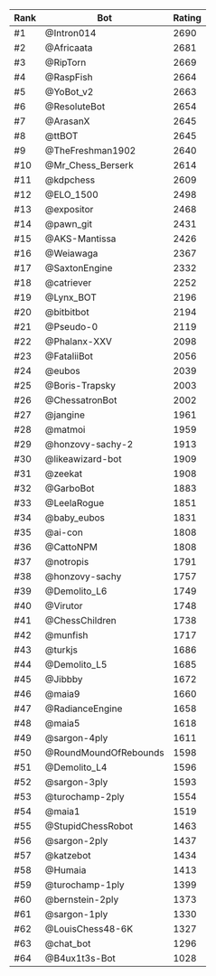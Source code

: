 Rank|Bot|Rating
---|---|---
#1|@Intron014|2690
#2|@Africaata|2681
#3|@RipTorn|2669
#4|@RaspFish|2664
#5|@YoBot_v2|2663
#6|@ResoluteBot|2654
#7|@ArasanX|2645
#8|@ttBOT|2645
#9|@TheFreshman1902|2640
#10|@Mr_Chess_Berserk|2614
#11|@kdpchess|2609
#12|@ELO_1500|2498
#13|@expositor|2468
#14|@pawn_git|2431
#15|@AKS-Mantissa|2426
#16|@Weiawaga|2367
#17|@SaxtonEngine|2332
#18|@catriever|2252
#19|@Lynx_BOT|2196
#20|@bitbitbot|2194
#21|@Pseudo-0|2119
#22|@Phalanx-XXV|2098
#23|@FataliiBot|2056
#24|@eubos|2039
#25|@Boris-Trapsky|2003
#26|@ChessatronBot|2002
#27|@jangine|1961
#28|@matmoi|1959
#29|@honzovy-sachy-2|1913
#30|@likeawizard-bot|1909
#31|@zeekat|1908
#32|@GarboBot|1883
#33|@LeelaRogue|1851
#34|@baby_eubos|1831
#35|@ai-con|1808
#36|@CattoNPM|1808
#37|@notropis|1791
#38|@honzovy-sachy|1757
#39|@Demolito_L6|1749
#40|@Virutor|1748
#41|@ChessChildren|1738
#42|@munfish|1717
#43|@turkjs|1686
#44|@Demolito_L5|1685
#45|@Jibbby|1672
#46|@maia9|1660
#47|@RadianceEngine|1658
#48|@maia5|1618
#49|@sargon-4ply|1611
#50|@RoundMoundOfRebounds|1598
#51|@Demolito_L4|1596
#52|@sargon-3ply|1593
#53|@turochamp-2ply|1554
#54|@maia1|1519
#55|@StupidChessRobot|1463
#56|@sargon-2ply|1437
#57|@katzebot|1434
#58|@Humaia|1413
#59|@turochamp-1ply|1399
#60|@bernstein-2ply|1373
#61|@sargon-1ply|1330
#62|@LouisChess48-6K|1327
#63|@chat_bot|1296
#64|@B4ux1t3s-Bot|1028

